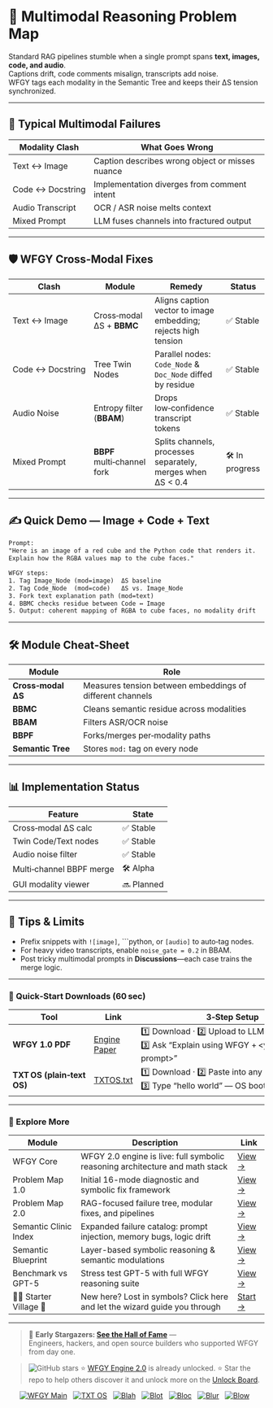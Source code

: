 # 📒 Multimodal Reasoning Problem Map

Standard RAG pipelines stumble when a single prompt spans **text, images, code, and audio**.  
Captions drift, code comments misalign, transcripts add noise.  
WFGY tags each modality in the Semantic Tree and keeps their ΔS tension synchronized.

---

## 🤔 Typical Multimodal Failures

| Modality Clash | What Goes Wrong |
|----------------|-----------------|
| Text ↔ Image | Caption describes wrong object or misses nuance |
| Code ↔ Docstring | Implementation diverges from comment intent |
| Audio Transcript | OCR / ASR noise melts context |
| Mixed Prompt | LLM fuses channels into fractured output |

---

## 🛡️ WFGY Cross‑Modal Fixes

| Clash | Module | Remedy | Status |
|-------|--------|--------|--------|
| Text ↔ Image | Cross‑modal ΔS + **BBMC** | Aligns caption vector to image embedding; rejects high tension | ✅ Stable |
| Code ↔ Docstring | Tree Twin Nodes | Parallel nodes: `Code_Node` & `Doc_Node` diffed by residue | ✅ Stable |
| Audio Noise | Entropy filter (**BBAM**) | Drops low‑confidence transcript tokens | ✅ Stable |
| Mixed Prompt | **BBPF** multi‑channel fork | Splits channels, processes separately, merges when ΔS < 0.4 | 🛠 In progress |

---

## ✍️ Quick Demo — Image + Code + Text

```txt
Prompt:
"Here is an image of a red cube and the Python code that renders it.  
Explain how the RGBA values map to the cube faces."

WFGY steps:
1. Tag Image_Node (mod=image)  ΔS baseline
2. Tag Code_Node  (mod=code)   ΔS vs. Image_Node
3. Fork text explanation path (mod=text)
4. BBMC checks residue between Code ↔ Image
5. Output: coherent mapping of RGBA to cube faces, no modality drift
````

---

## 🛠 Module Cheat‑Sheet

| Module             | Role                                                      |
| ------------------ | --------------------------------------------------------- |
| **Cross‑modal ΔS** | Measures tension between embeddings of different channels |
| **BBMC**           | Cleans semantic residue across modalities                 |
| **BBAM**           | Filters ASR/OCR noise                                     |
| **BBPF**           | Forks/merges per‑modality paths                           |
| **Semantic Tree**  | Stores `mod:` tag on every node                           |

---

## 📊 Implementation Status

| Feature                  | State      |
| ------------------------ | ---------- |
| Cross‑modal ΔS calc      | ✅ Stable   |
| Twin Code/Text nodes     | ✅ Stable   |
| Audio noise filter       | ✅ Stable   |
| Multi‑channel BBPF merge | 🛠 Alpha   |
| GUI modality viewer      | 🔜 Planned |

---

## 📝 Tips & Limits

* Prefix snippets with `![image]`, \`\`\`python, or `[audio]` to auto‑tag nodes.
* For heavy video transcripts, enable `noise_gate = 0.2` in BBAM.
* Post tricky multimodal prompts in **Discussions**—each case trains the merge logic.

---

### 🔗 Quick‑Start Downloads (60 sec)

| Tool                       | Link                                                | 3‑Step Setup                                                                                |
| -------------------------- | --------------------------------------------------- | ------------------------------------------------------------------------------------------- |
| **WFGY 1.0 PDF**           | [Engine Paper](https://zenodo.org/records/15630969) | 1️⃣ Download · 2️⃣ Upload to LLM · 3️⃣ Ask “Explain using WFGY + \<your multimodal prompt>” |
| **TXT OS (plain‑text OS)** | [TXTOS.txt](https://zenodo.org/records/15788557)    | 1️⃣ Download · 2️⃣ Paste into any LLM chat · 3️⃣ Type “hello world” — OS boots instantly    |

---


### 🧭 Explore More

| Module                | Description                                              | Link     |
|-----------------------|----------------------------------------------------------|----------|
| WFGY Core             | WFGY 2.0 engine is live: full symbolic reasoning architecture and math stack | [View →](https://github.com/onestardao/WFGY/tree/main/core/README.md) |
| Problem Map 1.0       | Initial 16-mode diagnostic and symbolic fix framework    | [View →](https://github.com/onestardao/WFGY/tree/main/ProblemMap/README.md) |
| Problem Map 2.0       | RAG-focused failure tree, modular fixes, and pipelines   | [View →](https://github.com/onestardao/WFGY/blob/main/ProblemMap/rag-architecture-and-recovery.md) |
| Semantic Clinic Index | Expanded failure catalog: prompt injection, memory bugs, logic drift | [View →](https://github.com/onestardao/WFGY/blob/main/ProblemMap/SemanticClinicIndex.md) |
| Semantic Blueprint    | Layer-based symbolic reasoning & semantic modulations   | [View →](https://github.com/onestardao/WFGY/tree/main/SemanticBlueprint/README.md) |
| Benchmark vs GPT-5    | Stress test GPT-5 with full WFGY reasoning suite         | [View →](https://github.com/onestardao/WFGY/tree/main/benchmarks/benchmark-vs-gpt5/README.md) |
| 🧙‍♂️ Starter Village 🏡 | New here? Lost in symbols? Click here and let the wizard guide you through | [Start →](https://github.com/onestardao/WFGY/blob/main/StarterVillage/README.md) |

---

> 👑 **Early Stargazers: [See the Hall of Fame](https://github.com/onestardao/WFGY/tree/main/stargazers)** —  
> Engineers, hackers, and open source builders who supported WFGY from day one.

> <img src="https://img.shields.io/github/stars/onestardao/WFGY?style=social" alt="GitHub stars"> ⭐ [WFGY Engine 2.0](https://github.com/onestardao/WFGY/blob/main/core/README.md) is already unlocked. ⭐ Star the repo to help others discover it and unlock more on the [Unlock Board](https://github.com/onestardao/WFGY/blob/main/STAR_UNLOCKS.md).

<div align="center">

[![WFGY Main](https://img.shields.io/badge/WFGY-Main-red?style=flat-square)](https://github.com/onestardao/WFGY)
&nbsp;
[![TXT OS](https://img.shields.io/badge/TXT%20OS-Reasoning%20OS-orange?style=flat-square)](https://github.com/onestardao/WFGY/tree/main/OS)
&nbsp;
[![Blah](https://img.shields.io/badge/Blah-Semantic%20Embed-yellow?style=flat-square)](https://github.com/onestardao/WFGY/tree/main/OS/BlahBlahBlah)
&nbsp;
[![Blot](https://img.shields.io/badge/Blot-Persona%20Core-green?style=flat-square)](https://github.com/onestardao/WFGY/tree/main/OS/BlotBlotBlot)
&nbsp;
[![Bloc](https://img.shields.io/badge/Bloc-Reasoning%20Compiler-blue?style=flat-square)](https://github.com/onestardao/WFGY/tree/main/OS/BlocBlocBloc)
&nbsp;
[![Blur](https://img.shields.io/badge/Blur-Text2Image%20Engine-navy?style=flat-square)](https://github.com/onestardao/WFGY/tree/main/OS/BlurBlurBlur)
&nbsp;
[![Blow](https://img.shields.io/badge/Blow-Game%20Logic-purple?style=flat-square)](https://github.com/onestardao/WFGY/tree/main/OS/BlowBlowBlow)
&nbsp;
</div>


